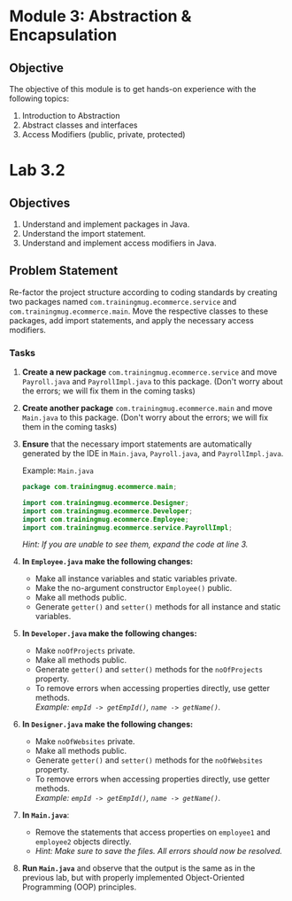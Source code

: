 # Module 3: Abstraction & Encapsulation

## Objective
The objective of this module is to get hands-on experience with the following topics:
1. Introduction to Abstraction
2. Abstract classes and interfaces
3. Access Modifiers (public, private, protected)


# Lab 3.2

## Objectives
1. Understand and implement packages in Java.
2. Understand the import statement.
3. Understand and implement access modifiers in Java.

## Problem Statement
Re-factor the project structure according to coding standards by creating two packages named `com.trainingmug.ecommerce.service` and `com.trainingmug.ecommerce.main`. Move the respective classes to these packages, add import statements, and apply the necessary access modifiers.

### Tasks
1. **Create a new package** `com.trainingmug.ecommerce.service` and move `Payroll.java` and `PayrollImpl.java` to this package. (Don't worry about the errors; we will fix them in the coming tasks)
2. **Create another package** `com.trainingmug.ecommerce.main` and move `Main.java` to this package. (Don't worry about the errors; we will fix them in the coming tasks)
3. **Ensure** that the necessary import statements are automatically generated by the IDE in `Main.java`, `Payroll.java`, and `PayrollImpl.java`.

    Example: `Main.java`
    ```java
    package com.trainingmug.ecommerce.main;

    import com.trainingmug.ecommerce.Designer;
    import com.trainingmug.ecommerce.Developer;
    import com.trainingmug.ecommerce.Employee;
    import com.trainingmug.ecommerce.service.PayrollImpl;
    ```
    *Hint: If you are unable to see them, expand the code at line 3.*

4. **In `Employee.java` make the following changes:**
   - Make all instance variables and static variables private.
   - Make the no-argument constructor `Employee()` public.
   - Make all methods public.
   - Generate `getter()` and `setter()` methods for all instance and static variables.

5. **In `Developer.java` make the following changes:**
   - Make `noOfProjects` private.
   - Make all methods public.
   - Generate `getter()` and `setter()` methods for the `noOfProjects` property.
   - To remove errors when accessing properties directly, use getter methods.  
     *Example: `empId -> getEmpId()`, `name -> getName()`.*

6. **In `Designer.java` make the following changes:**
   - Make `noOfWebsites` private.
   - Make all methods public.
   - Generate `getter()` and `setter()` methods for the `noOfWebsites` property.
   - To remove errors when accessing properties directly, use getter methods.  
     *Example: `empId -> getEmpId()`, `name -> getName()`.*

7. **In `Main.java`**:
   - Remove the statements that access properties on `employee1` and `employee2` objects directly.
   - *Hint: Make sure to save the files. All errors should now be resolved.*

8. **Run `Main.java`** and observe that the output is the same as in the previous lab, but with properly implemented Object-Oriented Programming (OOP) principles.
